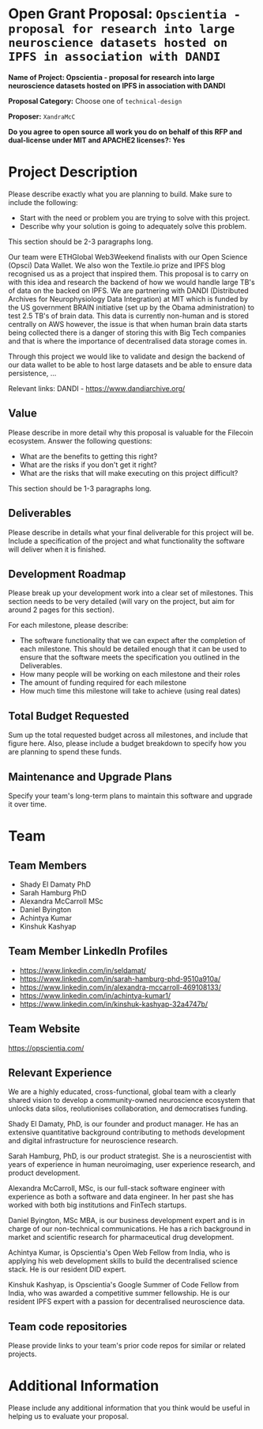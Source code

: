 
# Open Grant Proposal: `Opscientia - proposal for research into large neuroscience datasets hosted on IPFS in association with DANDI`

**Name of Project: Opscientia - proposal for research into large neuroscience datasets hosted on IPFS in association with DANDI**

**Proposal Category:** Choose one of `technical-design`

**Proposer:** `XandraMcC`

**Do you agree to open source all work you do on behalf of this RFP and dual-license under MIT and APACHE2 licenses?: Yes**

# Project Description

Please describe exactly what you are planning to build. Make sure to include the following:
- Start with the need or problem you are trying to solve with this project.
- Describe why your solution is going to adequately solve this problem.

This section should be 2-3 paragraphs long.

Our team were ETHGlobal Web3Weekend finalists with our Open Science (Opsci) Data Wallet. We also won the Textile.io prize and IPFS blog recognised us as a project that inspired them. This proposal is to carry on with this idea and research the backend of how we would handle large TB's of data on the backed on IPFS. We are partnering with DANDI (Distributed Archives for Neurophysiology Data Integration) at MIT which is funded by the US government BRAIN initiative (set up by the Obama administration) to test 2.5 TB's of brain data. This data is currently non-human and is stored centrally on AWS however, the issue is that when human brain data starts being collected there is a danger of storing this with Big Tech companies and that is where the importance of decentralised data storage comes in.

Through this project we would like to validate and design the backend of our data wallet to be able to host large datasets and be able to ensure data persistence, ...

Relevant links:
DANDI - https://www.dandiarchive.org/

## Value

Please describe in more detail why this proposal is valuable for the Filecoin ecosystem. Answer the following questions:
- What are the benefits to getting this right?
- What are the risks if you don't get it right?
- What are the risks that will make executing on this project difficult?

This section should be 1-3 paragraphs long.

## Deliverables

Please describe in details what your final deliverable for this project will be. Include a specification of the project and what functionality the software will deliver when it is finished.

## Development Roadmap

Please break up your development work into a clear set of milestones. This section needs to be very detailed (will vary on the project, but aim for around 2 pages for this section).

For each milestone, please describe:
- The software functionality that we can expect after the completion of each milestone. This should be detailed enough that it can be used to ensure that the software meets the specification you outlined in the Deliverables.
- How many people will be working on each milestone and their roles
- The amount of funding required for each milestone
- How much time this milestone will take to achieve (using real dates)

## Total Budget Requested

Sum up the total requested budget across all milestones, and include that figure here. Also, please include a budget breakdown to specify how you are planning to spend these funds.

## Maintenance and Upgrade Plans

Specify your team's long-term plans to maintain this software and upgrade it over time.

# Team

## Team Members

- Shady El Damaty PhD
- Sarah Hamburg PhD
- Alexandra McCarroll MSc
- Daniel Byington
- Achintya Kumar
- Kinshuk Kashyap

## Team Member LinkedIn Profiles

- https://www.linkedin.com/in/seldamat/
- https://www.linkedin.com/in/sarah-hamburg-phd-9510a910a/
- https://www.linkedin.com/in/alexandra-mccarroll-469108133/
- https://www.linkedin.com/in/achintya-kumar1/
- https://www.linkedin.com/in/kinshuk-kashyap-32a4747b/

## Team Website

https://opscientia.com/

## Relevant Experience

We are a highly educated, cross-functional, global team with a clearly shared vision to develop a community-owned neuroscience ecosystem that unlocks data silos, reolutionises collaboration, and democratises funding.

Shady El Damaty, PhD, is our founder and product manager. He has an extensive quantitative background contributing to methods development and digital infrastructure for neuroscience research.

Sarah Hamburg, PhD, is our product strategist. She is a neuroscientist with years of experience in human neuroimaging, user experience research, and product development.

Alexandra McCarroll, MSc, is our full-stack software engineer with experience as both a software and data engineer. In her past she has worked with both big institutions and FinTech startups.

Daniel Byington, MSc MBA, is our business development expert and is in charge of our non-technical communications. He has a rich background in market and scientific research for pharmaceutical drug development.

Achintya Kumar, is Opscientia's Open Web Fellow from India, who is applying his web development skills to build the decentralised science stack. He is our resident DID expert.

Kinshuk Kashyap, is Opscientia's Google Summer of Code Fellow from India, who was awarded a competitive summer fellowship. He is our resident IPFS expert with a passion for decentralised neuroscience data.

## Team code repositories

Please provide links to your team's prior code repos for similar or related projects.

# Additional Information

Please include any additional information that you think would be useful in helping us to evaluate your proposal.
